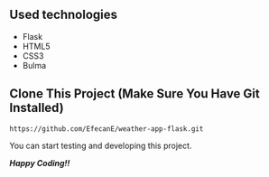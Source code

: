 ## Used technologies
* Flask
* HTML5
* CSS3
* Bulma

## Clone This Project (Make Sure You Have Git Installed)

```
https://github.com/EfecanE/weather-app-flask.git
```

You can start testing and developing this project.

***Happy Coding!!***
